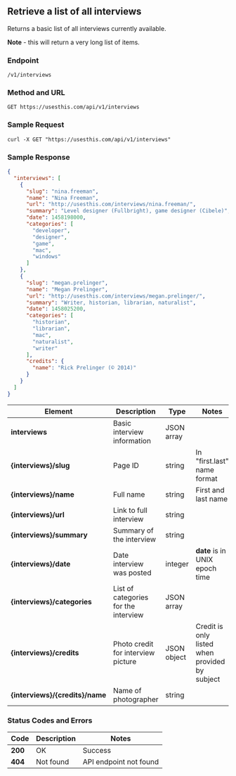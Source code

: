 ## Retrieve a list of all interviews

Returns a basic list of all interviews currently available. 

**Note** - this will return a very long list of items.

### Endpoint

`/v1/interviews`  

### Method and URL

`GET https://usesthis.com/api/v1/interviews`  

### Sample Request

`curl -X GET "https://usesthis.com/api/v1/interviews"`

### Sample Response

```json
{
  "interviews": [
    {
      "slug": "nina.freeman",
      "name": "Nina Freeman",
      "url": "http://usesthis.com/interviews/nina.freeman/",
      "summary": "Level designer (Fullbright), game designer (Cibele)",
      "date": 1458198000,
      "categories": [
        "developer",
        "designer",
        "game",
        "mac",
        "windows"
      ]
    },
    {
      "slug": "megan.prelinger",
      "name": "Megan Prelinger",
      "url": "http://usesthis.com/interviews/megan.prelinger/",
      "summary": "Writer, historian, librarian, naturalist",
      "date": 1458025200,
      "categories": [
        "historian",
        "librarian",
        "mac",
        "naturalist",
        "writer"
      ],
      "credits": {
        "name": "Rick Prelinger (© 2014)"
      }
    }
  ]
}
```

| Element     |   Description   |   Type   |   Notes   |
|-------------|-----------------|----------|-----------|
|  **interviews**  |  Basic interview information   |   JSON array   |  |
|  **{interviews}/slug**  |    Page ID    |  string   |  In "first.last" name format    |
|  **{interviews}/name**  |    Full name  |  string   |  First and last name    |
|  **{interviews}/url**  |    Link to full interview        |  string   |  |
|  **{interviews}/summary**  |    Summary of the interview        |  string   |  |
|  **{interviews}/date**  |    Date interview was posted  |  integer   |  **date** is in UNIX epoch time    |
|  **{interviews}/categories**  |    List of categories for the interview  |  JSON array   |  |
|  **{interviews}/credits**  |    Photo credit for interview picture    |  JSON object   |  Credit is only listed when provided by subject    |
|  **{interviews}/{credits}/name**  |    Name of photographer        |  string   |  &nbsp;    |

### Status Codes and Errors

|     Code    | Description     |  Notes       |
|-------------|-----------------|--------------|
|  **200**    |    OK           |  Success     |
|  **404**    |    Not found    |  API endpoint not found |
